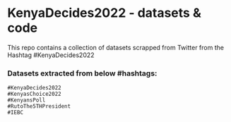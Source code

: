 # KenyaDecides2022 - datasets & code

This repo contains a collection of datasets scrapped from Twitter from the Hashtag #KenyaDecides2022

### Datasets extracted from below #hashtags:

```
#KenyaDecides2022
#KenyasChoice2022
#KenyansPoll
#RutoThe5THPresident
#IEBC
```
